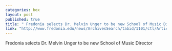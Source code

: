 ```yaml
---
categories: box
layout: post
published: true
title: " Fredonia selects Dr. Melvin Unger to be new School of Music Director"
link: "http://www.fredonia.edu/news/ArchivesSearch/tabid/1101/ctl/ArticleView/mid/1878/articleId/5402/Fredonia_selects_Baldwin_Wallace_Universitys_Unger_to_be_new_School_of_Music_Director.aspx"
---
```


 Fredonia selects Dr. Melvin Unger to be new School of Music Director
